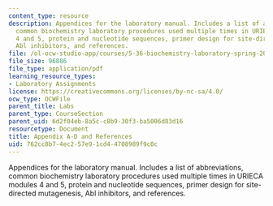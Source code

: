 ```yaml
---
content_type: resource
description: Appendices for the laboratory manual. Includes a list of abbreviations,
  common biochemistry laboratory procedures used multiple times in URIECA modules
  4 and 5, protein and nucleotide sequences, primer design for site-directed mutagenesis,
  Abl inhibitors, and references.
file: /ol-ocw-studio-app/courses/5-36-biochemistry-laboratory-spring-2009/762cc8b74ec257e91cd44708989f9c0c_apadnrefrnce.pdf
file_size: 96886
file_type: application/pdf
learning_resource_types:
- Laboratory Assignments
license: https://creativecommons.org/licenses/by-nc-sa/4.0/
ocw_type: OCWFile
parent_title: Labs
parent_type: CourseSection
parent_uid: 6d2f04eb-8a5c-c8b9-30f3-ba5006d83d16
resourcetype: Document
title: Appendix A-D and References
uid: 762cc8b7-4ec2-57e9-1cd4-4708989f9c0c
---
```

Appendices for the laboratory manual. Includes a list of abbreviations, common biochemistry laboratory procedures used multiple times in URIECA modules 4 and 5, protein and nucleotide sequences, primer design for site-directed mutagenesis, Abl inhibitors, and references.